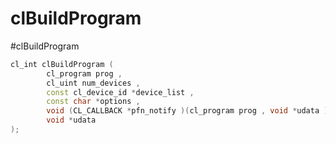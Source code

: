 # clBuildProgram
#clBuildProgram

```c++
cl_int clBuildProgram (
		cl_program prog ,
		cl_uint num_devices ,
		const cl_device_id *device_list ,
		const char *options ,
		void (CL_CALLBACK *pfn_notify )(cl_program prog , void *udata ),
		void *udata 
);
```




